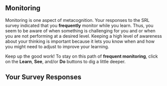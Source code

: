 ## Monitoring

Monitoring is one aspect of metacognition. Your responses to the SRL survey indicated that you **frequently** monitor while you learn. Thus, you seem to be aware of when something is challenging for you and or when you are not performing at a desired level. Keeping a high level of awareness about your thinking is important because it lets you know when and how you might need to adjust to improve your learning.

Keep up the good work! To stay on this path of **frequent monitoring**, click on the **Learn**, **See**, and/or **Do** buttons to dig a little deeper.

## Your Survey Responses
